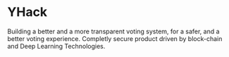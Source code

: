 # YHack

Building a better and a more transparent voting system, for a safer, and a better voting experience. 
Completly secure product driven by block-chain and Deep Learning Technologies. 
